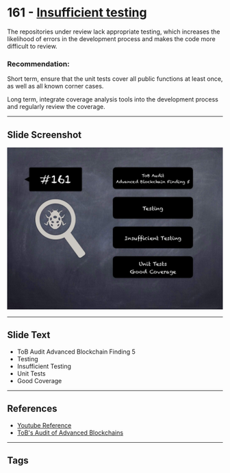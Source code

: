 
# 161 - [Insufficient testing](./Insufficient%20testing.md)

The repositories under review lack appropriate testing, which increases the likelihood of errors in the development process and makes the code more difficult to review.

### Recommendation:
Short term, ensure that the unit tests cover all public functions at least once, as well as all known corner cases. 

Long term, integrate coverage analysis tools into the development process and regularly review the coverage.
___
## Slide Screenshot
![161.jpg](../../images/8.%20Audit%20Findings%20201/161.jpg)
___
## Slide Text
- ToB Audit Advanced Blockchain Finding 5
- Testing
- Insufficient Testing
- Unit Tests
- Good Coverage
___
## References
- [Youtube Reference](https://www.youtube.com/watch?v=poxzr4-srn0)
- [ToB's Audit of Advanced Blockchains](https://github.com/trailofbits/publications/blob/master/reviews/AdvancedBlockchain.pdf)
___
## Tags
